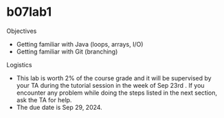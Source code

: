 # b07lab1

Objectives
- Getting familiar with Java (loops, arrays, I/O)
- Getting familiar with Git (branching)

Logistics
- This lab is worth 2% of the course grade and it will be supervised by your TA during the tutorial session in the week of Sep 23rd . If you encounter any problem while doing the steps listed in the next section, ask the TA for help.
- The due date is Sep 29, 2024.
